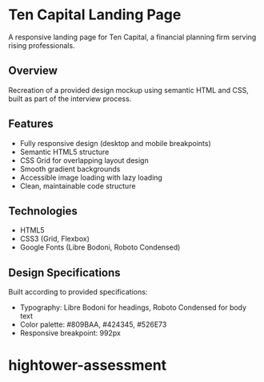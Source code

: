 # Ten Capital Landing Page

A responsive landing page for Ten Capital, a financial planning firm serving rising professionals.

## Overview

Recreation of a provided design mockup using semantic HTML and CSS, built as part of the interview process.

## Features

- Fully responsive design (desktop and mobile breakpoints)
- Semantic HTML5 structure
- CSS Grid for overlapping layout design
- Smooth gradient backgrounds
- Accessible image loading with lazy loading
- Clean, maintainable code structure

## Technologies

- HTML5
- CSS3 (Grid, Flexbox)
- Google Fonts (Libre Bodoni, Roboto Condensed)

## Design Specifications

Built according to provided specifications:

- Typography: Libre Bodoni for headings, Roboto Condensed for body text
- Color palette: #809BAA, #424345, #526E73
- Responsive breakpoint: 992px
# hightower-assessment
